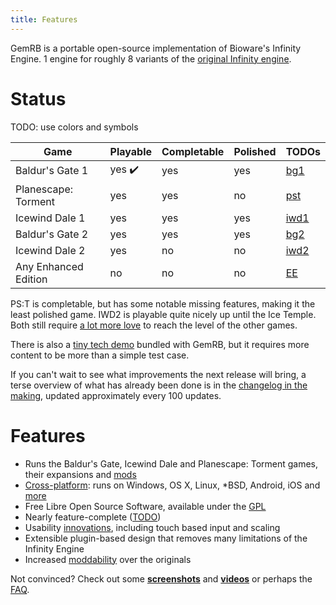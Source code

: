 ```yaml
---
title: Features
---
```


GemRB is a portable open-source implementation of Bioware's Infinity Engine. 1 engine for roughly
8 variants of the [original Infinity engine](History.md).

# Status

TODO: use colors and symbols

Game | Playable | Completable | Polished | TODOs
---- | -------- | ----------- | -------- | ------
Baldur's Gate 1 | yes :heavy_check_mark:  | yes | yes | [bg1](https://github.com/gemrb/gemrb/labels/game%3A%20bg1)
Planescape: Torment | yes | yes | no | [pst](https://github.com/gemrb/gemrb/labels/game%3A%20pst)
Icewind Dale  1 | yes | yes | yes | [iwd1](https://github.com/gemrb/gemrb/labels/game%3A%20iwd1)
Baldur's Gate 2 | yes | yes | yes | [bg2](https://github.com/gemrb/gemrb/labels/game%3A%20bg2)
Icewind Dale  2 | yes | no | no | [iwd2](https://github.com/gemrb/gemrb/labels/game%3A%20iwd2)
Any Enhanced Edition | no | no | no | [EE](https://github.com/gemrb/gemrb/issues/164)

PS:T is completable, but has some notable missing features, making it the least polished game.
IWD2 is playable quite nicely up until the Ice Temple. Both still require [a lot more
love](contribute) to reach the level of the other games.

There is also a [tiny tech
demo](https://github.com/gemrb/gemrb/tree/master/demo) bundled with GemRB,
but it requires more content to be more than a simple test case.

If you can't wait to see what improvements the next release will bring, a terse overview of what
has already been done is in the [changelog in the making](https://github.com/gemrb/gemrb/blob/master/NEWS),
updated approximately every 100 updates.

# Features

  - Runs the Baldur's Gate, Icewind Dale and Planescape: Torment games, their expansions
    and [mods](Modding.md)
  - [Cross-platform](Supported-platforms.md): runs on Windows, OS X, Linux,
    \*BSD, Android, iOS and [more](https://gemrb.github.io/Media#exotic-platforms)
  - Free Libre Open Source Software, available under the [GPL](https://github.com/gemrb/gemrb/blob/master/COPYING)
  - Nearly feature-complete ([TODO](https://github.com/gemrb/gemrb/issues?q=is%3Aopen+is%3Aissue+label%3Afeature))
  - Usability [innovations](Innovations.md), including touch based input and scaling
  - Extensible plugin-based design that removes many limitations of the
    Infinity Engine
  - Increased [moddability](Modding.md) over the originals

Not convinced? Check out some **[screenshots](https://github.com/gemrb/gemrb.github.io/blob/master/Media.md)** and
**[videos](https://github.com/gemrb/gemrb.github.io/blob/master/Media.md#videos)** or perhaps the [FAQ](FAQ.md).
